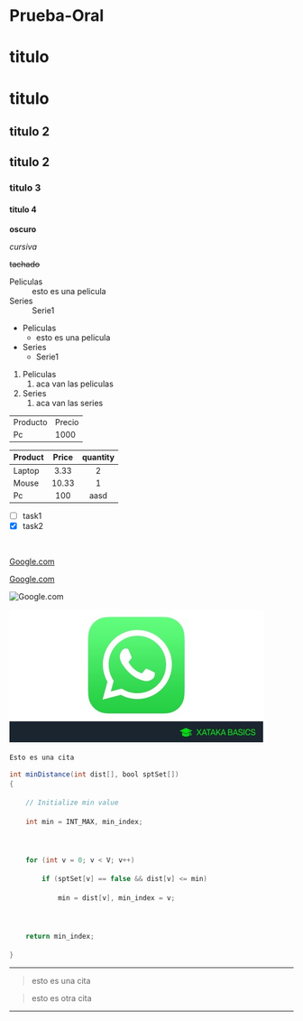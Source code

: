 # Prueba-Oral

<!--encabezado -->
# titulo

titulo
===

## titulo 2

titulo 2
---

### titulo 3

#### titulo 4

<!--negritas -->
**oscuro**

<!--cursiva -->
*cursiva*

<!--tachado -->
~~tachado~~

<!--Listas con html -->
<dl>
    <dt>Peliculas</dt>
    <dd>esto es una pelicula<dd>
    <dt>Series</dt>
    <dd>Serie1</dd>
</dl>

<!--Listas desordenadas -->
* Peliculas
  * esto es una pelicula
* Series
  * Serie1

<!--Listas ordenadas -->
1. Peliculas
   1. aca van las peliculas
2. Series
   1. aca van las series


<!--Tablas en html -->
<table>
<tr>
    <td>Producto</td>
    <td>Precio</td>
</tr>
<tr>
    <td>Pc</td>
    <td>1000</td>
</tr>
</tabla>

<!-- Tabla en Markdown -->

| Product   | Price         |quantity   |
| ------------- |:-------------:| :--------:|
| Laptop        | 3.33          | 2         |
| Mouse         | 10.33         | 1         |
|Pc|100|aasd|


<!-- lista to do -->
* [ ] task1
* [X] task2

<!-- salto de linea-->
<br>

<!-- Enlaces-->

[Google.com](https://github.com/LucasSuarez1/Prueba-Oral)

[Google.com](https://github.com/LucasSuarez1/Prueba-Oral "Felipe")

<!-- Imagen-->

![Google.com](https://hipertextual.com/wp-content/uploads/2021/04/whatsapp-audios-134-scaled.jpeg "wpp")

![Google.com](450_1000.jpg "wpp")

<!-- Citas-->

`Esto es una cita`

```JAVA
int minDistance(int dist[], bool sptSet[])
{

    // Initialize min value

    int min = INT_MAX, min_index;

 

    for (int v = 0; v < V; v++)

        if (sptSet[v] == false && dist[v] <= min)

            min = dist[v], min_index = v;

 

    return min_index;

}
```

 
---

> esto es una cita

> esto es otra cita

---